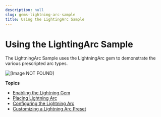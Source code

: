 ```yaml
---
description: null
slug: gems-lightning-arc-sample
title: Using the LightingArc Sample
---
```

# Using the LightingArc Sample<a name="gems-lightning-arc-sample"></a>

The LightningArc Sample uses the LightningArc gem to demonstrate the various prescripted arc types\.

![\[Image NOT FOUND\]](/images/userguide/shared-gem-sample-lightning-arc-example-animation.gif)

**Topics**
+ [Enabling the Lightning Gem](/docs/userguide/gems/builtin/lightning-arc-enabling.md)
+ [Placing Lightning Arc](/docs/userguide/gems/builtin/lightning-arc-placing.md)
+ [Configuring the Lightning Arc](/docs/userguide/gems/builtin/lightning-arc-configuring.md)
+ [Customizing a Lightning Arc Preset](/docs/userguide/gems/builtin/lightning-arc-presets.md)